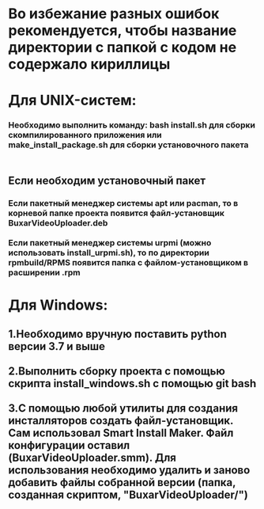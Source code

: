 <h1>Во избежание разных ошибок рекомендуется, чтобы название директории с папкой с кодом не содержало кириллицы</h1>
<h1>Для UNIX-систем:<br></h1>
<h3>
Необходимо выполнить команду: bash install.sh для сборки скомпилированного приложения или make_install_package.sh для сборки установочного пакета
<br><br>
</h3>
<h2>
Если необходим установочный пакет
</h2>
<h3>
Если пакетный менеджер системы apt или pacman, то в корневой папке проекта появится файл-установщик BuxarVideoUploader.deb
<br><br>
Если пакетный менеджер системы urpmi (можно использовать install_urpmi.sh), то по директории rpmbuild/RPMS появится папка с файлом-установщиком в расширении .rpm
<br>
</h3>
<h1>Для Windows:<br></h1>
<h2>
1.Необходимо вручную поставить python версии 3.7 и выше
<br><br>
2.Выполнить сборку проекта с помощью скрипта install_windows.sh с помощью git bash
<br><br>
3.С помощью любой утилиты для создания инсталляторов создать файл-установщик. Сам использовал Smart Install Maker. Файл конфигурации оставил (BuxarVideoUploader.smm). Для использования необходимо удалить и заново добавить файлы собранной версии (папка, созданная скриптом, "BuxarVideoUploader/")
<br><br>
</h2>

